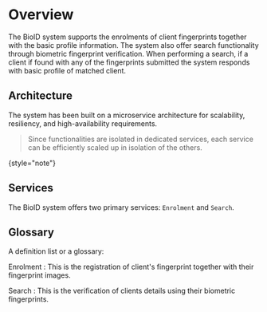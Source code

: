 # Overview

The BioID system supports the enrolments of client fingerprints together with the basic profile 
information. The system also offer search functionality through biometric fingerprint verification. 
When performing a search, if a client if found with any of the fingerprints submitted the system 
responds with basic profile of matched client.

## Architecture

The system has been built on a microservice architecture for scalability, resiliency, and high-availability 
requirements.
> Since functionalities are isolated in dedicated services, each service can be efficiently scaled up in 
> isolation of the others.
> 
{style="note"}

## Services
The BioID system offers two primary services: `Enrolment` and `Search`.

## Glossary

A definition list or a glossary:

Enrolment
: This is the registration of client's fingerprint together with their fingerprint images.

Search
: This is the verification of clients details using their biometric fingerprints.
